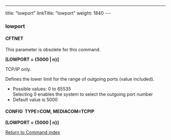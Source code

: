 ---
title: "lowport"
linkTitle: "lowport"
weight: 1840
---<span id="lowport"></span>

### lowport

#### CFTNET

This parameter is obsolete for this command.

****[LOWPORT = {5000 &#124; n}]****

TCP/IP only.

Defines the lower limit for the range of outgoing ports (value included).

- Possible
    values: 0 to 65535  
    Selecting 0 enables the system
    to select the outgoing port number
- Default
    value is 5000

#### CONFIG  TYPE=COM, MEDIACOM=TCPIP

****[LOWPORT = {5000 &#124; n}]****

[Return to Command index](../../)
